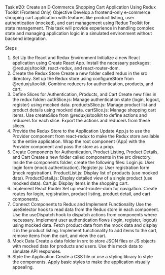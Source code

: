 Task #20: Create an E-Commerce Shopping Cart Application Using Redux Toolkit (Frontend Only)
Objective
Develop a frontend-only e-commerce shopping cart application with features like product listing, user authentication (mocked), and cart management using Redux Toolkit for state management. This task will provide experience in handling complex state and managing application logic in a simulated environment without backend integration.

Steps
1. Set Up the React and Redux Environment
Initialize a new React application using Create React App.
Install the necessary packages: @reduxjs/toolkit, react-redux, and react-router-dom.
2. Create the Redux Store
Create a new folder called redux in the src directory.
Set up the Redux store using configureStore from @reduxjs/toolkit.
Combine reducers for authentication, products, and cart.
3. Define Slices for Authentication, Products, and Cart
Create new files in the redux folder:
authSlice.js: Manage authentication state (login, logout, register) using mocked data.
productsSlice.js: Manage product list and product details using mocked data.
cartSlice.js: Manage shopping cart items.
Use createSlice from @reduxjs/toolkit to define actions and reducers for each slice.
Export the actions and reducers from these slices.
4. Provide the Redux Store to the Application
Update App.js to use the Provider component from react-redux to make the Redux store available to the entire application.
Wrap the root component (App) with the Provider component and pass the store as a prop.
5. Create Components for Authentication, Product Listing, Product Details, and Cart
Create a new folder called components in the src directory.
Inside the components folder, create the following files:
Login.js: User login form (mock authentication).
Register.js: User registration form (mock registration).
ProductList.js: Display list of products (use mocked data).
ProductDetail.js: Display detailed view of a single product (use mocked data).
Cart.js: Display items in the shopping cart.
6. Implement React Router
Set up react-router-dom for navigation.
Create routes for login, registration, product listing, product detail, and cart components.
7. Connect Components to Redux and Implement Functionality
Use the useSelector hook to read data from the Redux store in each component.
Use the useDispatch hook to dispatch actions from components where necessary.
Implement user authentication flows (login, register, logout) using mocked data.
Fetch product data from the mock data and display it in the product listing.
Implement functionality to add items to the cart, remove items from the cart, and view the cart.
8. Mock Data
Create a data folder in src to store JSON files or JS objects with mocked data for products and users.
Use this mock data to simulate API responses.
9. Style the Application
Create a CSS file or use a styling library to style the components.
Apply basic styles to make the application visually appealing.
